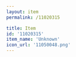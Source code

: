 ```yaml
---
layout: item
permalink: /11020315

title: Item
id: '11020315'
item_name: 'Unknown'
icon_url: '11050048.png'
---
```

